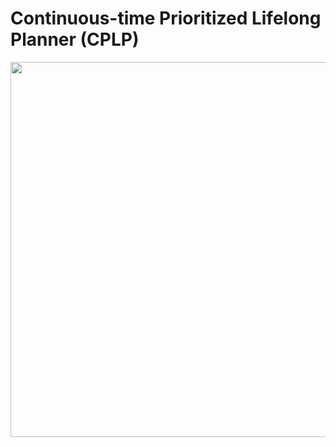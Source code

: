 # Continuous-time Prioritized Lifelong Planner (CPLP)

<div style="text-align: center;">
  <img src="https://github.com/user-attachments/assets/44e6074d-3dbb-4d24-a538-18d22b357771" width="600">
</div>


